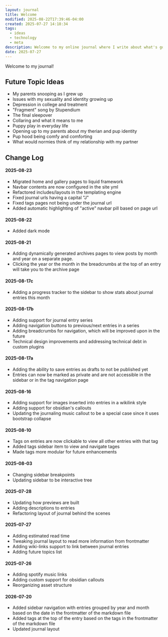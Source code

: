 ```yaml
---
layout: journal
title: Welcome
modified: 2025-08-22T17:39:46-04:00
created: 2025-07-27 14:18:34
tags:
  - ideas
  - technology
  - meta
description: Welcome to my online journal where I write about what's going on in my life.
date: 2025-07-27
---
```

Welcome to my journal!

## Future Topic Ideas
- My parents snooping as I grew up
- Issues with my sexuality and identity growing up
- Depression in college and treatment
- "Fragment" song by Stupendium
- The final sleepover
- Collaring and what it means to me
- Puppy play in everyday life
- Opening up to my parents about my therian and pup identity
- Pup hood being comfy and comforting
- What would normies think of my relationship with my partner

## Change Log

#### 2025-08-23
- Migrated home and gallery pages to liquid framework
- Navbar contents are now configured in the site yml
- Refactored includes/layouts in the templating engine
- Fixed journal urls having a capital "J"
- Fixed tags pages not being under the journal url
- Added automatic highlighting of "active" navbar pill based on page url

#### 2025-08-22
- Added dark mode

#### 2025-08-21
- Adding dynamically generated archives pages to view posts by month and year on a separate page.
- Clicking the year or the month in the breadcrumbs at the top of an entry will take you to the archive page

#### 2025-08-17c
- Adding a progress tracker to the sidebar to show stats about journal entries this month

#### 2025-08-17b
- Adding support for journal entry series
- Adding navigation buttons to previous/next entries in a series
- Adding breadcrumbs for navigation, which will be improved upon in the future
- Technical design improvements and addressing technical debt in custom plugins

#### 2025-08-17a
- Adding the ability to save entries as drafts to not be published yet
- Entries can now be marked as private and are not accessible in the sidebar or in the tag navigation page

#### 2025-08-16
- Adding support for images inserted into entries in a wikilink style
- Adding support for obsidian's callouts
- Updating the journaling music callout to be a special case since it uses bootstrap collapse

#### 2025-08-10
- Tags on entries are now clickable to view all other entries with that tag
- Added tags sidebar item to view and navigate tages
- Made tags more modular for future enhancements

#### 2025-08-03
- Changing sidebar breakpoints
- Updating sidebar to be interactive tree

#### 2025-07-28
- Updating how previews are built
- Adding descriptions to entries
- Refactoring layout of journal behind the scenes

#### 2025-07-27
- Adding estimated read time
- Tweaking journal layout to read more information from frontmatter
- Adding wiki-links support to link between journal entries
- Adding future topics list

#### 2025-07-26
- Adding spotify music links
- Adding custom support for obsidian callouts
- Reorganizing asset structure

#### 2026-07-20
- Added sidebar navigation with entries grouped by year and month based on the date in the frontmatter of the markdown file
- Added tags at the top of the entry based on the tags in the frontmatter of the markdown file
- Updated journal layout